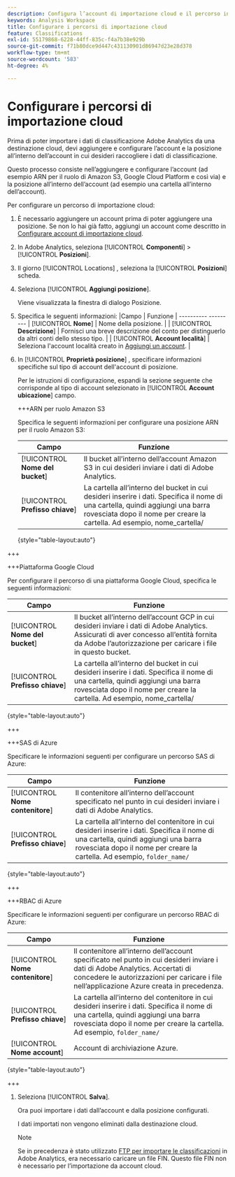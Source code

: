 ```yaml
---
description: Configura l’account di importazione cloud e il percorso in cui è possibile caricare i dati di classificazione
keywords: Analysis Workspace
title: Configurare i percorsi di importazione cloud
feature: Classifications
exl-id: 55179868-6228-44ff-835c-f4a7b38e929b
source-git-commit: f71b80dce9d447c431130901d86947d23e28d378
workflow-type: tm+mt
source-wordcount: '583'
ht-degree: 4%

---
```


# Configurare i percorsi di importazione cloud

<!-- This page is almost duplicated with the "Configure cloud export locations" article in CJA. Differences are that Snowflake isn't supported here and there is a Suffix field for each account type. -->

Prima di poter importare i dati di classificazione Adobe Analytics da una destinazione cloud, devi aggiungere e configurare l’account e la posizione all’interno dell’account in cui desideri raccogliere i dati di classificazione.

Questo processo consiste nell’aggiungere e configurare l’account (ad esempio ARN per il ruolo di Amazon S3, Google Cloud Platform e così via) e la posizione all’interno dell’account (ad esempio una cartella all’interno dell’account).

Per configurare un percorso di importazione cloud:

1. È necessario aggiungere un account prima di poter aggiungere una posizione. Se non lo hai già fatto, aggiungi un account come descritto in [Configurare account di importazione cloud](/help/components/locations/configure-import-accounts.md).
1. In Adobe Analytics, seleziona [!UICONTROL **Componenti**] > [!UICONTROL **Posizioni**].
1. Il giorno [!UICONTROL Locations] , seleziona la [!UICONTROL **Posizioni**] scheda.
1. Seleziona [!UICONTROL **Aggiungi posizione**]. <!-- add screenshot? -->

   Viene visualizzata la finestra di dialogo Posizione.
1. Specifica le seguenti informazioni: |Campo | Funzione | ---------- --------- | [!UICONTROL **Nome**] | Nome della posizione.  | | [!UICONTROL **Descrizione**] | Fornisci una breve descrizione del conto per distinguerlo da altri conti dello stesso tipo. | | [!UICONTROL **Account località**] | Seleziona l&#39;account località creato in [Aggiungi un account](#add-an-account). |

1. In [!UICONTROL **Proprietà posizione**] , specificare informazioni specifiche sul tipo di account dell&#39;account di posizione.

   Per le istruzioni di configurazione, espandi la sezione seguente che corrisponde al tipo di account selezionato in [!UICONTROL **Account ubicazione**] campo.

   +++ARN per ruolo Amazon S3

   Specifica le seguenti informazioni per configurare una posizione ARN per il ruolo Amazon S3:

   | Campo | Funzione |
   |---------|----------|
   | [!UICONTROL **Nome del bucket**] | Il bucket all’interno dell’account Amazon S3 in cui desideri inviare i dati di Adobe Analytics. |
   | [!UICONTROL **Prefisso chiave**] | La cartella all’interno del bucket in cui desideri inserire i dati. Specifica il nome di una cartella, quindi aggiungi una barra rovesciata dopo il nome per creare la cartella. Ad esempio, nome_cartella/ |

   {style="table-layout:auto"}

+++

   +++Piattaforma Google Cloud

   Per configurare il percorso di una piattaforma Google Cloud, specifica le seguenti informazioni:

   | Campo | Funzione |
   |---------|----------|
   | [!UICONTROL **Nome del bucket**] | Il bucket all’interno dell’account GCP in cui desideri inviare i dati di Adobe Analytics. Assicurati di aver concesso all’entità fornita da Adobe l’autorizzazione per caricare i file in questo bucket. |
   | [!UICONTROL **Prefisso chiave**] | La cartella all’interno del bucket in cui desideri inserire i dati. Specifica il nome di una cartella, quindi aggiungi una barra rovesciata dopo il nome per creare la cartella. Ad esempio, nome_cartella/ |

   {style="table-layout:auto"}

+++

   +++SAS di Azure

   Specificare le informazioni seguenti per configurare un percorso SAS di Azure:

   | Campo | Funzione |
   |---------|----------|
   | [!UICONTROL **Nome contenitore**] | Il contenitore all’interno dell’account specificato nel punto in cui desideri inviare i dati di Adobe Analytics. |
   | [!UICONTROL **Prefisso chiave**] | La cartella all’interno del contenitore in cui desideri inserire i dati. Specifica il nome di una cartella, quindi aggiungi una barra rovesciata dopo il nome per creare la cartella. Ad esempio, `folder_name/` |

   {style="table-layout:auto"}

+++

   +++RBAC di Azure

   Specificare le informazioni seguenti per configurare un percorso RBAC di Azure:

   | Campo | Funzione |
   |---------|----------|
   | [!UICONTROL **Nome contenitore**] | Il contenitore all’interno dell’account specificato nel punto in cui desideri inviare i dati di Adobe Analytics. Accertati di concedere le autorizzazioni per caricare i file nell’applicazione Azure creata in precedenza. |
   | [!UICONTROL **Prefisso chiave**] | La cartella all’interno del contenitore in cui desideri inserire i dati. Specifica il nome di una cartella, quindi aggiungi una barra rovesciata dopo il nome per creare la cartella. Ad esempio, `folder_name/` |
   | [!UICONTROL **Nome account**] | Account di archiviazione Azure. |

   {style="table-layout:auto"}

+++

1. Seleziona [!UICONTROL **Salva**].

   Ora puoi importare i dati dall’account e dalla posizione configurati.

   I dati importati non vengono eliminati dalla destinazione cloud.

   >[!NOTE]
   >
   >   Se in precedenza è stato utilizzato [FTP per importare le classificazioni](/help/components/classifications/importer/c-uploading-saint-data-files-via-ftp.md) in Adobe Analytics, era necessario caricare un file FIN. Questo file FIN non è necessario per l’importazione da account cloud.

